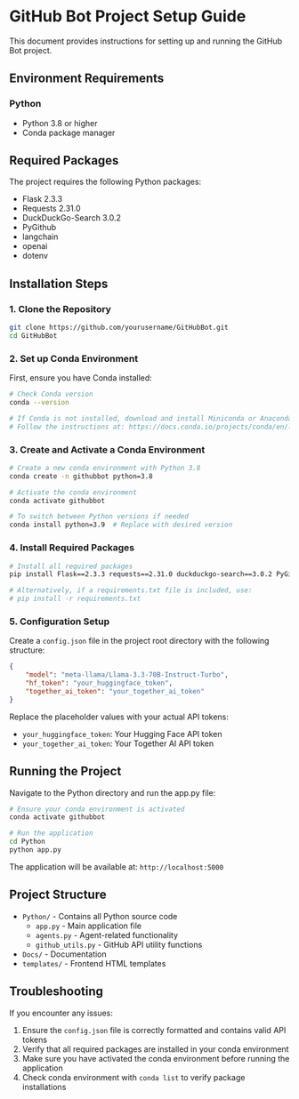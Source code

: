 # GitHub Bot Project Setup Guide

This document provides instructions for setting up and running the GitHub Bot project.

## Environment Requirements

### Python
- Python 3.8 or higher
- Conda package manager

## Required Packages

The project requires the following Python packages:
- Flask 2.3.3
- Requests 2.31.0
- DuckDuckGo-Search 3.0.2
- PyGithub
- langchain
- openai
- dotenv

## Installation Steps

### 1. Clone the Repository

```bash
git clone https://github.com/yourusername/GitHubBot.git
cd GitHubBot
```

### 2. Set up Conda Environment

First, ensure you have Conda installed:

```bash
# Check Conda version
conda --version

# If Conda is not installed, download and install Miniconda or Anaconda
# Follow the instructions at: https://docs.conda.io/projects/conda/en/latest/user-guide/install/
```

### 3. Create and Activate a Conda Environment

```bash
# Create a new conda environment with Python 3.8
conda create -n githubbot python=3.8

# Activate the conda environment
conda activate githubbot

# To switch between Python versions if needed
conda install python=3.9  # Replace with desired version
```

### 4. Install Required Packages

```bash
# Install all required packages
pip install Flask==2.3.3 requests==2.31.0 duckduckgo-search==3.0.2 PyGithub langchain openai python-dotenv

# Alternatively, if a requirements.txt file is included, use:
# pip install -r requirements.txt
```

### 5. Configuration Setup

Create a `config.json` file in the project root directory with the following structure:

```json
{
    "model": "meta-llama/Llama-3.3-70B-Instruct-Turbo",
    "hf_token": "your_huggingface_token",
    "together_ai_token": "your_together_ai_token"
}
```

Replace the placeholder values with your actual API tokens:
- `your_huggingface_token`: Your Hugging Face API token
- `your_together_ai_token`: Your Together AI API token

## Running the Project

Navigate to the Python directory and run the app.py file:

```bash
# Ensure your conda environment is activated
conda activate githubbot

# Run the application
cd Python
python app.py
```

The application will be available at: `http://localhost:5000`

## Project Structure

- `Python/` - Contains all Python source code
  - `app.py` - Main application file
  - `agents.py` - Agent-related functionality
  - `github_utils.py` - GitHub API utility functions
- `Docs/` - Documentation
- `templates/` - Frontend HTML templates

## Troubleshooting

If you encounter any issues:

1. Ensure the `config.json` file is correctly formatted and contains valid API tokens
2. Verify that all required packages are installed in your conda environment
3. Make sure you have activated the conda environment before running the application
4. Check conda environment with `conda list` to verify package installations
